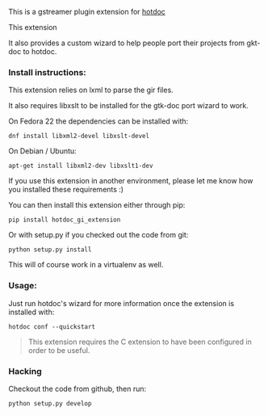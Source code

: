 This is a gstreamer plugin extension for [hotdoc](https://github.com/hotdoc/hotdoc)

This extension 

It also provides a custom wizard to help people port their projects from
gkt-doc to hotdoc.

### Install instructions:

This extension relies on lxml to parse the gir files.

It also requires libxslt to be installed for the gtk-doc port
wizard to work.

On Fedora 22 the dependencies can be installed with:

```
dnf install libxml2-devel libxslt-devel
```

On Debian / Ubuntu:

```
apt-get install libxml2-dev libxslt1-dev
```

If you use this extension in another environment, please let me know
how you installed these requirements :)

You can then install this extension either through pip:

```
pip install hotdoc_gi_extension
```

Or with setup.py if you checked out the code from git:

```
python setup.py install
```

This will of course work in a virtualenv as well.

### Usage:

Just run hotdoc's wizard for more information once the extension is installed with:

```
hotdoc conf --quickstart
```

> This extension requires the C extension to have been configured in order to be useful.

### Hacking

Checkout the code from github, then run:

```
python setup.py develop
```
